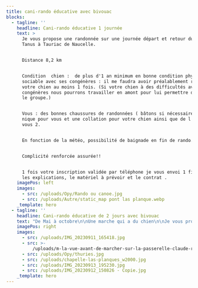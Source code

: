 ```yaml
---
title: cani-rando éducative avec bivouac
blocks:
  - tagline: ''
    headline: Cani-rando éducative 1 journée
    text: >
      Je vous propose une randonnée sur une journée départ et retour du pont de
      Tanus à Tauriac de Naucelle.


      Distance 8,2 km


      Condition  chien :  de plus d'1 an minimum en bonne condition physique ,
      sociable avec ses congénères : il me faudra avoir préalablement rencontré
      votre chien au moins 1 fois. (Si votre chien à des difficultés avec ses
      congénères nous pourrons travailler en amont pour lui permettre d'intégrer
      le groupe.)


      Vous : des bonnes chaussures de randonnées ( bâtons si nécessaire) 1 pique
      nique pour vous et une collation pour votre chien ainsi que de l eau pour
      vous 2.


      En fonction de la météo, possibilité de baignade en fin de rando.


      Complicité renforcée assurée!!


      1 fois votre inscription validée par téléphone je vous envoi 1 fiche avec
      les explications, le matériel à prévoir et le contrat .
    imagePos: left
    images:
      - src: /uploads/Opy/Rando ou canoe.jpg
      - src: /uploads/Autre/static_map pont las planque.webp
    _template: hero
  - tagline: ''
    headline: Cani-rando éducative de 2 jours avec bivouac
    text: "De Mai à octobre\n\nUne marche qui a du chien\n\nJe vous propose une randonnée\nde\_2 jours\_: départ et retour du pont de Tanus.\n\nEnviron 20 km (10km par jour)\navec un dénivelé de 1250m positif et négatif.\n\nCondition  chien :  de plus d'1 an minimum en bonne condition physique , sociable avec ses congénères : il me faudra avoir préalablement rencontré votre chien au moins  fois. (Si votre chien à des difficultés avec ses congénères nous pourrons travailler en amont pour lui permettre d'intégrer le groupe.)\n\nCette randonnée longe les bords sauvages du Viaur avec des paysages magnifiques des vues incroyables dans cette zone Natura 2000 avec une possibilité de visiter la chapelle las planques et les vestiges du château de Thuries.\n\nComme nous sommes dans le Ségala (les 100 vallées) il y aura du dénivelé ainsi que des passages étroit (en bord de falaise).\n\nCette randonnée s’effectuera en groupe de 3 à 6 binômes maître/chien.\n\nCela va permettre à votre chien de faire des rencontres de congénères et d’humains et à vous d’échanger avec d’autres personnes qui ont la même passion ainsi que\nde faire du sport en pleine nature.\n\nPendant la randonnée nous allons travailler sur l’éducation de votre toutou mais également y associer des conseils pratiques et théoriques sur l’éducation et le comportement, vous allez également en apprendre plus sur les signaux d’apaisements\nde votre chien.\n\nToutes questions ou problématiques pourront être abordées et ou travaillées sur la rando car nous allons croiser d’autres chiens et humains ainsi que des situations ou votre chien devra vous faire confiance et vice versa.\n\nCette aventure vous garanti de renforcer votre\ncomplicité maître/chien.\n\n1 fois votre inscription validée par téléphone je vous envoi 1 fiche avec les explications, le matériel à prévoir et le contrat .![](</uploads/vallee du viaur.jpg>)\n"
    imagePos: right
    images:
      - src: /uploads/IMG_20230911_165418.jpg
      - src: >-
          /uploads/m-la-vue-avant-de-marcher-sur-la-passerelle-claude-riveno-visorando-95611.jpg
      - src: /uploads/Opy/thuries.jpg
      - src: /uploads/chapelle-las-planques_w2000.jpg
      - src: /uploads/IMG_20230913_195230.jpg
      - src: /uploads/IMG_20230912_150826 - Copie.jpg
    _template: hero
---
```


